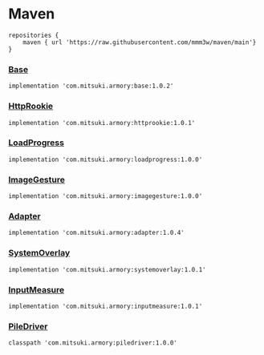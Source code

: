 # Maven
```
repositories {
    maven { url 'https://raw.githubusercontent.com/mmm3w/maven/main'}
}
```

### [Base](https://github.com/mmm3w/base)
```
implementation 'com.mitsuki.armory:base:1.0.2'
```

### [HttpRookie](https://github.com/mmm3w/httprookie)
```
implementation 'com.mitsuki.armory:httprookie:1.0.1'
```

### [LoadProgress](https://github.com/mmm3w/loadprogress)
```
implementation 'com.mitsuki.armory:loadprogress:1.0.0'
```

### [ImageGesture](https://github.com/mmm3w/imagegesture)
```
implementation 'com.mitsuki.armory:imagegesture:1.0.0'
```

### [Adapter](https://github.com/mmm3w/adapter)
```
implementation 'com.mitsuki.armory:adapter:1.0.4'
```

### [SystemOverlay](https://github.com/mmm3w/systemoverlay)
```
implementation 'com.mitsuki.armory:systemoverlay:1.0.1'
```

### [InputMeasure](https://github.com/mmm3w/inputmeasure)
```
implementation 'com.mitsuki.armory:inputmeasure:1.0.1'
```

### [PileDriver](https://github.com/mmm3w/piledriver)
```
classpath 'com.mitsuki.armory:piledriver:1.0.0'
```
